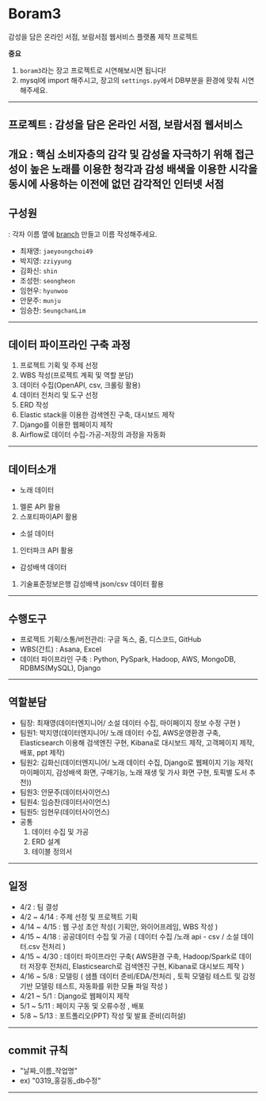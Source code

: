 # Boram3

감성을 담은 온라인 서점, 보람서점 웹서비스 플랫폼 제작 프로젝트


**중요**

1. `boram3`라는 장고 프로젝트로 시연해보시면 됩니다!
2. mysql에 import 해주시고, 장고의 `settings.py`에서 DB부분을 환경에 맞춰 시연해주세요.

---

## 프로젝트 :  감성을 담은 온라인 서점, 보람서점 웹서비스   

## 개요 : 핵심 소비자층의 감각 및 감성을 자극하기 위해 접근성이 높은 노래를 이용한 청각과 감성 배색을 이용한 시각을 동시에 사용하는 이전에 없던 감각적인 인터넷 서점

## 구성원

: 각자 이름 옆에 [branch](https://backlog.com/git-tutorial/kr/stepup/stepup2_2.html) 만들고 이름 작성해주세요.

* 최재영: `jaeyoungchoi49`
* 박지영: `zziyyung`
* 김화신: `shin`
* 조성헌: `seongheon`
* 임현우: `hyunwoo`
* 안문주: `munju`
* 임승찬: `SeungchanLim`

---
## 데이터 파이프라인 구축 과정
1. 프로젝트 기획 및 주제 선정
2. WBS 작성(프로젝트 계획 및 역할 분담)
2. 데이터 수집(OpenAPI, csv, 크롤링 활용)
3. 데이터 전처리 및 도구 선정
4. ERD 작성
5. Elastic stack을 이용한 검색엔진 구축, 대시보드 제작
6. Django를 이용한 웹페이지 제작
7. Airflow로 데이터 수집-가공-저장의 과정을 자동화

---
## 데이터소개
* 노래 데이터
1. 멜론 API 활용
2. 스포티파이API 활용



* 소설 데이터
1. 인터파크 API 활용



* 감성배색 데이터
1. 기술표준정보은행 감성배색 json/csv 데이터 활용


---

## 수행도구
- 프로젝트 기획/소통/버전관리: 구글 독스, 줌, 디스코드, GitHub
- WBS(간트) : Asana, Excel
- 데이터 파이프라인 구축 : Python, PySpark, Hadoop, AWS, MongoDB, RDBMS(MySQL), Django

---
## 역할분담
- 팀장: 최재영(데이터엔지니어/ 소설 데이터 수집, 마이페이지 정보 수정 구현 ) 
- 팀원1: 박지영(데이터엔지니어/ 노래 데이터 수집, AWS운영환경 구축, Elasticsearch 이용해 검색엔진 구현, Kibana로 대시보드 제작, 고객페이지 제작, 배포, ppt 제작)
- 팀원2: 김화신(데이터엔지니어/ 노래 데이터 수집, Django로 웹페이지 기능 제작( 마이페이지, 감성배색 화면, 구매기능, 노래 재생 및 가사 화면 구현, 토픽별 도서 추천))
- 팀원3: 안문주(데이터사이언스)
- 팀원4: 임승찬(데이터사이언스)
- 팀원5: 임현우(데이터사이언스)
- 공통 
  1. 데이터 수집 및 가공
  2. ERD 설계
  3. 테이블 정의서

---
## 일정 
- 4/2 : 팀 결성
- 4/2 ~ 4/14 : 주제 선정 및 프로젝트 기획
- 4/14 ~ 4/15 : 웹 구성 초안 착성( 기획안, 와이어프레임, WBS 작성 )
- 4/15 ~ 4/18 : 공공데이터 수집 및 가공 ( 데이터 수집 /노래 api - csv / 소설 데이터.csv 전처리 )
- 4/15 ~ 4/30 : 데이터 파이프라인 구축( AWS환경 구축, Hadoop/Spark로 데이터 저장후 전처리, Elasticsearch로 검색엔진 구현, Kibana로 대시보드 제작 )
- 4/16 ~ 5/8 : 모델링 ( 샘플 데이터 준비/EDA/전처리 , 토픽 모델링 테스트 및 감정기반 모델링 테스트, 자동화를 위한 모듈 파일 작성 )
- 4/21 ~ 5/1 : Django로 웹페이지 제작
- 5/1 ~ 5/11 : 페이지 구동 및 오류수정 , 배포
- 5/8 ~ 5/13 : 포트폴리오(PPT) 작성 및 발표 준비(리허설)
---
## commit 규칙
- "날짜_이름_작업명"
- ex) "0319_홍길동_db수정"

---
